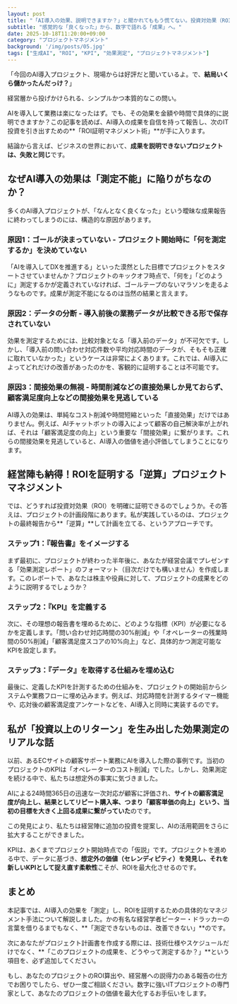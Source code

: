 ```yaml
---
layout: post
title: "「AI導入の効果、説明できますか？」と聞かれてももう慌てない。投資対効果（ROI）を証明するプロジェクトマネジメントの極意"
subtitle: "感覚的な「良くなった」から、数字で語れる「成果」へ。"
date: 2025-10-18T11:20:00+09:00
category: "プロジェクトマネジメント"
background: '/img/posts/05.jpg'
tags: ["生成AI", "ROI", "KPI", "効果測定", "プロジェクトマネジメント"]
---
```


「今回のAI導入プロジェクト、現場からは好評だと聞いているよ。で、**結局いくら儲かったんだっけ？**」

経営層から投げかけられる、シンプルかつ本質的なこの問い。

AIを導入して業務は楽になったはず。でも、その効果を金額や時間で具体的に説明できますか？この記事を読めば、AI導入の成果を自信を持って報告し、次のIT投資を引き出すための**「ROI証明マネジメント術」**が手に入ります。

結論から言えば、ビジネスの世界において、**成果を説明できないプロジェクトは、失敗と同じ**です。

## なぜAI導入の効果は「測定不能」に陥りがちなのか？

多くのAI導入プロジェクトが、「なんとなく良くなった」という曖昧な成果報告に終わってしまうのには、構造的な原因があります。

### 原因1：ゴールが決まっていない - プロジェクト開始時に「何を測定するか」を決めていない

「AIを導入してDXを推進する」といった漠然とした目標でプロジェクトをスタートさせていませんか？プロジェクトのキックオフ時点で、「何を」「どのように」測定するかが定義されていなければ、ゴールテープのないマラソンを走るようなものです。成果が測定不能になるのは当然の結果と言えます。

### 原因2：データの分断 - 導入前後の業務データが比較できる形で保存されていない

効果を測定するためには、比較対象となる「導入前のデータ」が不可欠です。しかし、「導入前の問い合わせ対応件数や平均対応時間のデータが、そもそも正確に取れていなかった」というケースは非常によくあります。これでは、AI導入によってどれだけの改善があったのかを、客観的に証明することは不可能です。

### 原因3：間接効果の無視 - 時間削減などの直接効果しか見ておらず、顧客満足度向上などの間接効果を見逃している

AI導入の効果は、単純なコスト削減や時間短縮といった「直接効果」だけではありません。例えば、AIチャットボットの導入によって顧客の自己解決率が上がれば、それは「顧客満足度の向上」という重要な「間接効果」に繋がります。これらの間接効果を見逃していると、AI導入の価値を過小評価してしまうことになります。

## 経営陣も納得！ROIを証明する「逆算」プロジェクトマネジメント

では、どうすれば投資対効果（ROI）を明確に証明できるのでしょうか。その答えは、プロジェクトの計画段階にあります。私が実践しているのは、プロジェクトの最終報告から**「逆算」**して計画を立てる、というアプローチです。

### ステップ1：『報告書』をイメージする

まず最初に、プロジェクトが終わった半年後に、あなたが経営会議でプレゼンする「効果測定レポート」のフォーマット（目次だけでも構いません）を作成します。このレポートで、あなたは株主や役員に対して、プロジェクトの成果をどのように説明するでしょうか？

### ステップ2：『KPI』を定義する

次に、その理想の報告書を埋めるために、どのような指標（KPI）が必要になるかを定義します。「問い合わせ対応時間の30%削減」や「オペレーターの残業時間の50%削減」「顧客満足度スコアの10%向上」など、具体的かつ測定可能なKPIを設定します。

### ステップ3：『データ』を取得する仕組みを埋め込む

最後に、定義したKPIを計測するための仕組みを、プロジェクトの開始前からシステムや業務フローに埋め込みます。例えば、対応時間を計測するタイマー機能や、応対後の顧客満足度アンケートなどを、AI導入と同時に実装するのです。

## 私が「投資以上のリターン」を生み出した効果測定のリアルな話

以前、あるECサイトの顧客サポート業務にAIを導入した際の事例です。当初のプロジェクトのKPIは「オペレーターのコスト削減」でした。しかし、効果測定を続ける中で、私たちは想定外の事実に気づきました。

AIによる24時間365日の迅速な一次対応が顧客に評価され、**サイトの顧客満足度が向上し、結果としてリピート購入率、つまり「顧客単価の向上」という、当初の目標を大きく上回る成果に繋がっていた**のです。

この発見により、私たちは経営陣に追加の投資を提案し、AIの活用範囲をさらに拡大することができました。

KPIは、あくまでプロジェクト開始時点での「仮説」です。プロジェクトを進める中で、データに基づき、**想定外の価値（セレンディピティ）を発見し、それを新しいKPIとして捉え直す柔軟性**こそが、ROIを最大化させるのです。

## まとめ

本記事では、AI導入の効果を「測定」し、ROIを証明するための具体的なマネジメント手法について解説しました。かの有名な経営学者ピーター・ドラッカーの言葉を借りるまでもなく、**「測定できないものは、改善できない」**のです。

次にあなたがプロジェクト計画書を作成する際には、技術仕様やスケジュールだけでなく、**「このプロジェクトの成果を、どうやって測定するか？」**という項目を、必ず追加してください。

もし、あなたのプロジェクトのROI算出や、経営層への説得力のある報告の仕方でお困りでしたら、ぜひ一度ご相談ください。数字に強いITプロジェクトの専門家として、あなたのプロジェクトの価値を最大化するお手伝いをします。
